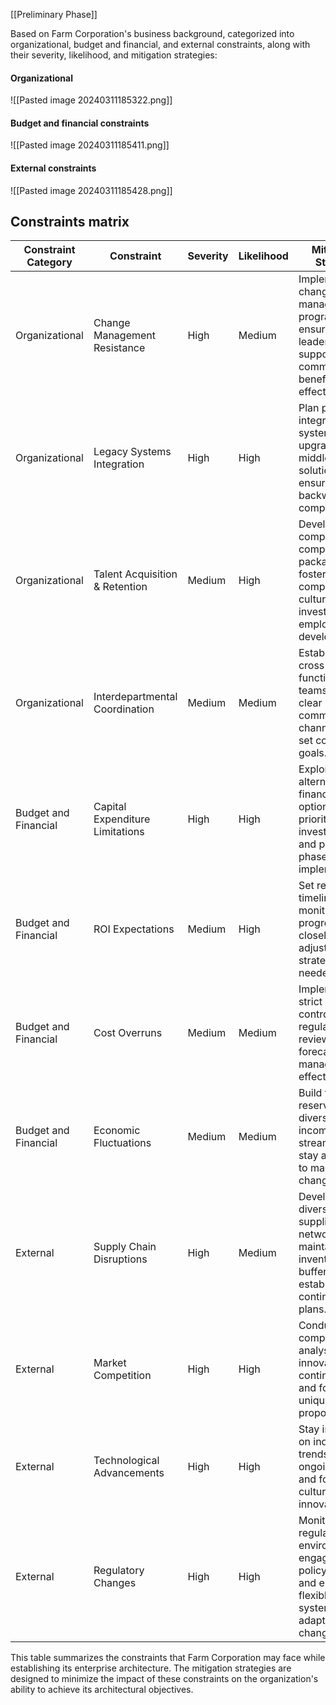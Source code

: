 [[Preliminary Phase]]

Based on Farm Corporation's business background, categorized into organizational, budget and financial, and external constraints, along with their severity, likelihood, and mitigation strategies:

#### Organizational
![[Pasted image 20240311185322.png]]

#### Budget and financial constraints
![[Pasted image 20240311185411.png]]

#### External constraints
![[Pasted image 20240311185428.png]]

## Constraints matrix

|Constraint Category|Constraint|Severity|Likelihood|Mitigation Strategy|
|---|---|---|---|---|
|Organizational|Change Management Resistance|High|Medium|Implement change management programs, ensure leadership support, and communicate benefits effectively.|
|Organizational|Legacy Systems Integration|High|High|Plan phased integration or system upgrades, use middleware solutions, and ensure backward compatibility.|
|Organizational|Talent Acquisition & Retention|Medium|High|Develop competitive compensation packages, foster a strong company culture, and invest in employee development.|
|Organizational|Interdepartmental Coordination|Medium|Medium|Establish cross-functional teams, define clear communication channels, and set common goals.|
|Budget and Financial|Capital Expenditure Limitations|High|High|Explore alternative financing options, prioritize investments, and plan for phased implementation.|
|Budget and Financial|ROI Expectations|Medium|High|Set realistic ROI timelines, monitor progress closely, and adjust strategies as needed.|
|Budget and Financial|Cost Overruns|Medium|Medium|Implement strict budget controls, regularly review financial forecasts, and manage scope effectively.|
|Budget and Financial|Economic Fluctuations|Medium|Medium|Build financial reserves, diversify income streams, and stay adaptable to market changes.|
|External|Supply Chain Disruptions|High|Medium|Develop a diversified supplier network, maintain inventory buffers, and establish contingency plans.|
|External|Market Competition|High|High|Conduct competitive analysis, innovate continuously, and focus on unique value propositions.|
|External|Technological Advancements|High|High|Stay informed on industry trends, invest in ongoing R&D, and foster a culture of innovation.|
|External|Regulatory Changes|High|High|Monitor regulatory environments, engage with policy makers, and ensure flexible systems to adapt to changes.|

This table summarizes the constraints that Farm Corporation may face while establishing its enterprise architecture. The mitigation strategies are designed to minimize the impact of these constraints on the organization's ability to achieve its architectural objectives.